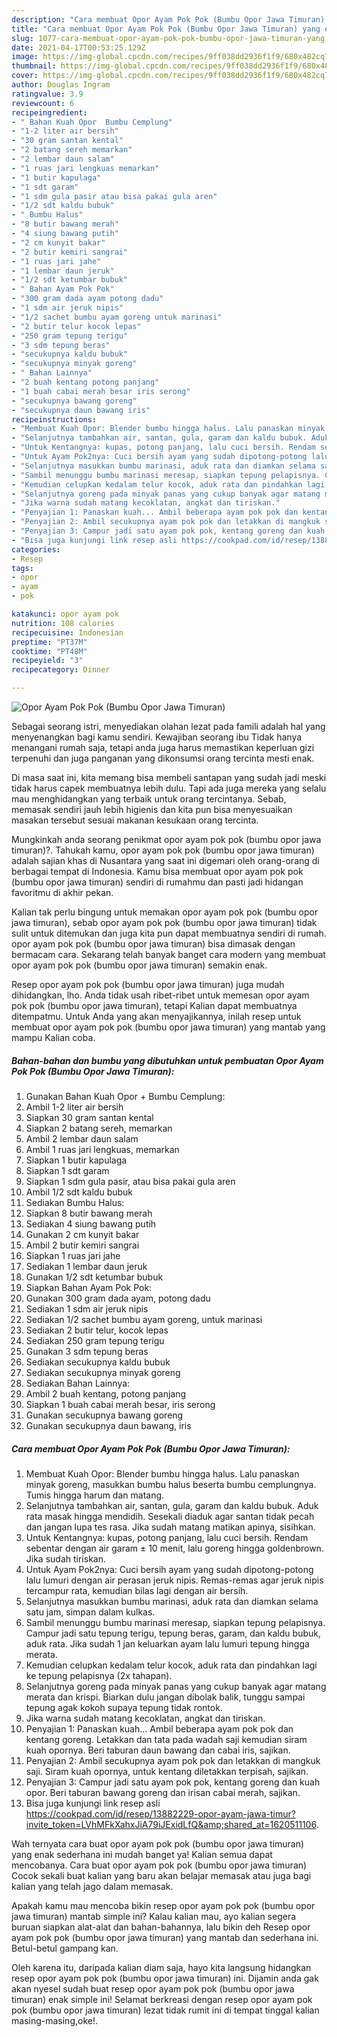 ```yaml
---
description: "Cara membuat Opor Ayam Pok Pok (Bumbu Opor Jawa Timuran) yang enak Untuk Jualan"
title: "Cara membuat Opor Ayam Pok Pok (Bumbu Opor Jawa Timuran) yang enak Untuk Jualan"
slug: 1077-cara-membuat-opor-ayam-pok-pok-bumbu-opor-jawa-timuran-yang-enak-untuk-jualan
date: 2021-04-17T00:53:25.129Z
image: https://img-global.cpcdn.com/recipes/9ff038dd2936f1f9/680x482cq70/opor-ayam-pok-pok-bumbu-opor-jawa-timuran-foto-resep-utama.jpg
thumbnail: https://img-global.cpcdn.com/recipes/9ff038dd2936f1f9/680x482cq70/opor-ayam-pok-pok-bumbu-opor-jawa-timuran-foto-resep-utama.jpg
cover: https://img-global.cpcdn.com/recipes/9ff038dd2936f1f9/680x482cq70/opor-ayam-pok-pok-bumbu-opor-jawa-timuran-foto-resep-utama.jpg
author: Douglas Ingram
ratingvalue: 3.9
reviewcount: 6
recipeingredient:
- " Bahan Kuah Opor  Bumbu Cemplung"
- "1-2 liter air bersih"
- "30 gram santan kental"
- "2 batang sereh memarkan"
- "2 lembar daun salam"
- "1 ruas jari lengkuas memarkan"
- "1 butir kapulaga"
- "1 sdt garam"
- "1 sdm gula pasir atau bisa pakai gula aren"
- "1/2 sdt kaldu bubuk"
- " Bumbu Halus"
- "8 butir bawang merah"
- "4 siung bawang putih"
- "2 cm kunyit bakar"
- "2 butir kemiri sangrai"
- "1 ruas jari jahe"
- "1 lembar daun jeruk"
- "1/2 sdt ketumbar bubuk"
- " Bahan Ayam Pok Pok"
- "300 gram dada ayam potong dadu"
- "1 sdm air jeruk nipis"
- "1/2 sachet bumbu ayam goreng untuk marinasi"
- "2 butir telur kocok lepas"
- "250 gram tepung terigu"
- "3 sdm tepung beras"
- "secukupnya kaldu bubuk"
- "secukupnya minyak goreng"
- " Bahan Lainnya"
- "2 buah kentang potong panjang"
- "1 buah cabai merah besar iris serong"
- "secukupnya bawang goreng"
- "secukupnya daun bawang iris"
recipeinstructions:
- "Membuat Kuah Opor: Blender bumbu hingga halus. Lalu panaskan minyak goreng, masukkan bumbu halus beserta bumbu cemplungnya. Tumis hingga harum dan matang."
- "Selanjutnya tambahkan air, santan, gula, garam dan kaldu bubuk. Aduk rata masak hingga mendidih. Sesekali diaduk agar santan tidak pecah dan jangan lupa tes rasa. Jika sudah matang matikan apinya, sisihkan."
- "Untuk Kentangnya: kupas, potong panjang, lalu cuci bersih. Rendam sebentar dengan air garam ± 10 menit, lalu goreng hingga goldenbrown. Jika sudah tiriskan."
- "Untuk Ayam Pok2nya: Cuci bersih ayam yang sudah dipotong-potong lalu lumuri dengan air perasan jeruk nipis. Remas-remas agar jeruk nipis tercampur rata, kemudian bilas lagi dengan air bersih."
- "Selanjutnya masukkan bumbu marinasi, aduk rata dan diamkan selama satu jam, simpan dalam kulkas."
- "Sambil menunggu bumbu marinasi meresap, siapkan tepung pelapisnya. Campur jadi satu tepung terigu, tepung beras, garam, dan kaldu bubuk, aduk rata. Jika sudah 1 jan keluarkan ayam lalu lumuri tepung hingga merata."
- "Kemudian celupkan kedalam telur kocok, aduk rata dan pindahkan lagi ke tepung pelapisnya (2x tahapan)."
- "Selanjutnya goreng pada minyak panas yang cukup banyak agar matang merata dan krispi. Biarkan dulu jangan dibolak balik, tunggu sampai tepung agak kokoh supaya tepung tidak rontok."
- "Jika warna sudah matang kecoklatan, angkat dan tiriskan."
- "Penyajian 1: Panaskan kuah... Ambil beberapa ayam pok pok dan kentang goreng. Letakkan dan tata pada wadah saji kemudian siram kuah opornya. Beri taburan daun bawang dan cabai iris, sajikan."
- "Penyajian 2: Ambil secukupnya ayam pok pok dan letakkan di mangkuk saji. Siram kuah opornya, untuk kentang diletakkan terpisah, sajikan."
- "Penyajian 3: Campur jadi satu ayam pok pok, kentang goreng dan kuah opor. Beri taburan bawang goreng dan irisan cabai merah, sajikan."
- "Bisa juga kunjungi link resep asli https://cookpad.com/id/resep/13882229-opor-ayam-jawa-timur?invite_token=LVhMFkXahxJiA79iJExidLfQ&amp;shared_at=1620511106."
categories:
- Resep
tags:
- opor
- ayam
- pok

katakunci: opor ayam pok 
nutrition: 108 calories
recipecuisine: Indonesian
preptime: "PT37M"
cooktime: "PT48M"
recipeyield: "3"
recipecategory: Dinner

---
```



![Opor Ayam Pok Pok (Bumbu Opor Jawa Timuran)](https://img-global.cpcdn.com/recipes/9ff038dd2936f1f9/680x482cq70/opor-ayam-pok-pok-bumbu-opor-jawa-timuran-foto-resep-utama.jpg)

Sebagai seorang istri, menyediakan olahan lezat pada famili adalah hal yang menyenangkan bagi kamu sendiri. Kewajiban seorang ibu Tidak hanya menangani rumah saja, tetapi anda juga harus memastikan keperluan gizi terpenuhi dan juga panganan yang dikonsumsi orang tercinta mesti enak.

Di masa  saat ini, kita memang bisa membeli santapan yang sudah jadi meski tidak harus capek membuatnya lebih dulu. Tapi ada juga mereka yang selalu mau menghidangkan yang terbaik untuk orang tercintanya. Sebab, memasak sendiri jauh lebih higienis dan kita pun bisa menyesuaikan masakan tersebut sesuai makanan kesukaan orang tercinta. 



Mungkinkah anda seorang penikmat opor ayam pok pok (bumbu opor jawa timuran)?. Tahukah kamu, opor ayam pok pok (bumbu opor jawa timuran) adalah sajian khas di Nusantara yang saat ini digemari oleh orang-orang di berbagai tempat di Indonesia. Kamu bisa membuat opor ayam pok pok (bumbu opor jawa timuran) sendiri di rumahmu dan pasti jadi hidangan favoritmu di akhir pekan.

Kalian tak perlu bingung untuk memakan opor ayam pok pok (bumbu opor jawa timuran), sebab opor ayam pok pok (bumbu opor jawa timuran) tidak sulit untuk ditemukan dan juga kita pun dapat membuatnya sendiri di rumah. opor ayam pok pok (bumbu opor jawa timuran) bisa dimasak dengan bermacam cara. Sekarang telah banyak banget cara modern yang membuat opor ayam pok pok (bumbu opor jawa timuran) semakin enak.

Resep opor ayam pok pok (bumbu opor jawa timuran) juga mudah dihidangkan, lho. Anda tidak usah ribet-ribet untuk memesan opor ayam pok pok (bumbu opor jawa timuran), tetapi Kalian dapat membuatnya ditempatmu. Untuk Anda yang akan menyajikannya, inilah resep untuk membuat opor ayam pok pok (bumbu opor jawa timuran) yang mantab yang mampu Kalian coba.

<!--inarticleads1-->

##### Bahan-bahan dan bumbu yang dibutuhkan untuk pembuatan Opor Ayam Pok Pok (Bumbu Opor Jawa Timuran):

1. Gunakan  Bahan Kuah Opor + Bumbu Cemplung:
1. Ambil 1-2 liter air bersih
1. Siapkan 30 gram santan kental
1. Siapkan 2 batang sereh, memarkan
1. Ambil 2 lembar daun salam
1. Ambil 1 ruas jari lengkuas, memarkan
1. Siapkan 1 butir kapulaga
1. Siapkan 1 sdt garam
1. Siapkan 1 sdm gula pasir, atau bisa pakai gula aren
1. Ambil 1/2 sdt kaldu bubuk
1. Sediakan  Bumbu Halus:
1. Siapkan 8 butir bawang merah
1. Sediakan 4 siung bawang putih
1. Gunakan 2 cm kunyit bakar
1. Ambil 2 butir kemiri sangrai
1. Siapkan 1 ruas jari jahe
1. Sediakan 1 lembar daun jeruk
1. Gunakan 1/2 sdt ketumbar bubuk
1. Siapkan  Bahan Ayam Pok Pok:
1. Gunakan 300 gram dada ayam, potong dadu
1. Sediakan 1 sdm air jeruk nipis
1. Sediakan 1/2 sachet bumbu ayam goreng, untuk marinasi
1. Sediakan 2 butir telur, kocok lepas
1. Sediakan 250 gram tepung terigu
1. Gunakan 3 sdm tepung beras
1. Sediakan secukupnya kaldu bubuk
1. Sediakan secukupnya minyak goreng
1. Sediakan  Bahan Lainnya:
1. Ambil 2 buah kentang, potong panjang
1. Siapkan 1 buah cabai merah besar, iris serong
1. Gunakan secukupnya bawang goreng
1. Gunakan secukupnya daun bawang, iris




<!--inarticleads2-->

##### Cara membuat Opor Ayam Pok Pok (Bumbu Opor Jawa Timuran):

1. Membuat Kuah Opor: Blender bumbu hingga halus. Lalu panaskan minyak goreng, masukkan bumbu halus beserta bumbu cemplungnya. Tumis hingga harum dan matang.
1. Selanjutnya tambahkan air, santan, gula, garam dan kaldu bubuk. Aduk rata masak hingga mendidih. Sesekali diaduk agar santan tidak pecah dan jangan lupa tes rasa. Jika sudah matang matikan apinya, sisihkan.
1. Untuk Kentangnya: kupas, potong panjang, lalu cuci bersih. Rendam sebentar dengan air garam ± 10 menit, lalu goreng hingga goldenbrown. Jika sudah tiriskan.
1. Untuk Ayam Pok2nya: Cuci bersih ayam yang sudah dipotong-potong lalu lumuri dengan air perasan jeruk nipis. Remas-remas agar jeruk nipis tercampur rata, kemudian bilas lagi dengan air bersih.
1. Selanjutnya masukkan bumbu marinasi, aduk rata dan diamkan selama satu jam, simpan dalam kulkas.
1. Sambil menunggu bumbu marinasi meresap, siapkan tepung pelapisnya. Campur jadi satu tepung terigu, tepung beras, garam, dan kaldu bubuk, aduk rata. Jika sudah 1 jan keluarkan ayam lalu lumuri tepung hingga merata.
1. Kemudian celupkan kedalam telur kocok, aduk rata dan pindahkan lagi ke tepung pelapisnya (2x tahapan).
1. Selanjutnya goreng pada minyak panas yang cukup banyak agar matang merata dan krispi. Biarkan dulu jangan dibolak balik, tunggu sampai tepung agak kokoh supaya tepung tidak rontok.
1. Jika warna sudah matang kecoklatan, angkat dan tiriskan.
1. Penyajian 1: Panaskan kuah... Ambil beberapa ayam pok pok dan kentang goreng. Letakkan dan tata pada wadah saji kemudian siram kuah opornya. Beri taburan daun bawang dan cabai iris, sajikan.
1. Penyajian 2: Ambil secukupnya ayam pok pok dan letakkan di mangkuk saji. Siram kuah opornya, untuk kentang diletakkan terpisah, sajikan.
1. Penyajian 3: Campur jadi satu ayam pok pok, kentang goreng dan kuah opor. Beri taburan bawang goreng dan irisan cabai merah, sajikan.
1. Bisa juga kunjungi link resep asli https://cookpad.com/id/resep/13882229-opor-ayam-jawa-timur?invite_token=LVhMFkXahxJiA79iJExidLfQ&amp;shared_at=1620511106.




Wah ternyata cara buat opor ayam pok pok (bumbu opor jawa timuran) yang enak sederhana ini mudah banget ya! Kalian semua dapat mencobanya. Cara buat opor ayam pok pok (bumbu opor jawa timuran) Cocok sekali buat kalian yang baru akan belajar memasak atau juga bagi kalian yang telah jago dalam memasak.

Apakah kamu mau mencoba bikin resep opor ayam pok pok (bumbu opor jawa timuran) mantab simple ini? Kalau kalian mau, ayo kalian segera buruan siapkan alat-alat dan bahan-bahannya, lalu bikin deh Resep opor ayam pok pok (bumbu opor jawa timuran) yang mantab dan sederhana ini. Betul-betul gampang kan. 

Oleh karena itu, daripada kalian diam saja, hayo kita langsung hidangkan resep opor ayam pok pok (bumbu opor jawa timuran) ini. Dijamin anda gak akan nyesel sudah buat resep opor ayam pok pok (bumbu opor jawa timuran) enak simple ini! Selamat berkreasi dengan resep opor ayam pok pok (bumbu opor jawa timuran) lezat tidak rumit ini di tempat tinggal kalian masing-masing,oke!.

